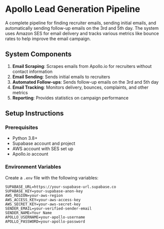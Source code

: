 # Apollo Lead Generation Pipeline

A complete pipeline for finding recruiter emails, sending initial emails, and automatically sending follow-up emails on the 3rd and 5th day. The system uses Amazon SES for email delivery and tracks various metrics like bounce rates to help improve the email campaign.

## System Components

1. **Email Scraping**: Scrapes emails from Apollo.io for recruiters without contact information
2. **Email Sending**: Sends initial emails to recruiters
3. **Automated Follow-ups**: Sends follow-up emails on the 3rd and 5th day
4. **Email Tracking**: Monitors delivery, bounces, complaints, and other metrics
5. **Reporting**: Provides statistics on campaign performance

## Setup Instructions

### Prerequisites

- Python 3.8+
- Supabase account and project
- AWS account with SES set up
- Apollo.io account

### Environment Variables

Create a `.env` file with the following variables:

```
SUPABASE_URL=https://your-supabase-url.supabase.co
SUPABASE_KEY=your-supabase-anon-key
AWS_REGION=your-aws-region
AWS_ACCESS_KEY=your-aws-access-key
AWS_SECRET_KEY=your-aws-secret-key
SENDER_EMAIL=your-verified-sender-email
SENDER_NAME=Your Name
APOLLO_USERNAME=your-apollo-username
APOLLO_PASSWORD=your-apollo-password
```
